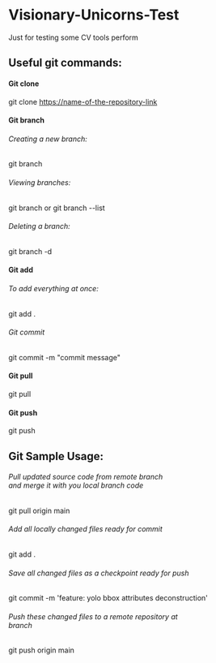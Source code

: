 # Visionary-Unicorns-Test
Just for testing some CV tools perform

## Useful git commands:

#### Git clone
git clone <https://name-of-the-repository-link>

#### Git branch
###### Creating a new branch:
git branch <branch-name>
###### Viewing branches:
git branch or git branch --list
###### Deleting a branch:
git branch -d <branch-name>

#### Git add
###### To add everything at once:
git add .

###### Git commit
git commit -m "commit message"

#### Git pull
git pull <remote>

#### Git push
git push <remote> <branch-name>

## Git Sample Usage:
###### Pull updated source code from remote branch <main> and merge it with you local branch code
git pull origin main
###### Add all locally changed files ready for commit
git add .
###### Save all changed files as a checkpoint ready for push
git commit -m 'feature: yolo bbox attributes deconstruction'
###### Push these changed files to a remote repository at <main> branch
git push origin main
